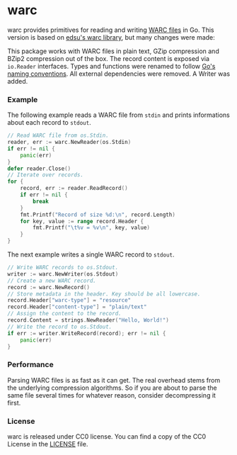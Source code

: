# warc

warc provides primitives for reading and writing [WARC files](http://bibnum.bnf.fr/WARC/)
in Go. This version is based on [edsu's warc library](https://github.com/edsu/warc),
but many changes were made:

This package works with WARC files in plain text, GZip compression and BZip2 compression out of the box.
The record content is exposed via `io.Reader` interfaces. Types and functions were renamed
to follow [Go's naming conventions](https://blog.golang.org/package-names).
All external dependencies were removed. A Writer was added.

### Example

The following example reads a WARC file from `stdin` and prints informations
about each record to `stdout`.

```go
// Read WARC file from os.Stdin.
reader, err := warc.NewReader(os.Stdin)
if err != nil {
	panic(err)
}
defer reader.Close()
// Iterate over records.
for {
	record, err := reader.ReadRecord()
	if err != nil {
		break
	}
	fmt.Printf("Record of size %d:\n", record.Length)
	for key, value := range record.Header {
		fmt.Printf("\t%v = %v\n", key, value)
	}
}
```

The next example writes a single WARC record to `stdout`.

```go
// Write WARC records to os.Stdout.
writer := warc.NewWriter(os.Stdout)
// Create a new WARC record.
record := warc.NewRecord()
// Store metadata in the header. Key should be all lowercase.
record.Header["warc-type"] = "resource"
record.Header["content-type"] = "plain/text"
// Assign the content to the record.
record.Content = strings.NewReader("Hello, World!")
// Write the record to os.Stdout.
if err := writer.WriteRecord(record); err != nil {
	panic(err)
}
```

### Performance

Parsing WARC files is as fast as it can get. The real overhead stems from
the underlying compression algorithms. So if you are about to parse the same
file several times for whatever reason, consider decompressing it first.

### License

warc is released under CC0 license.
You can find a copy of the CC0 License in the [LICENSE](./LICENSE) file.
